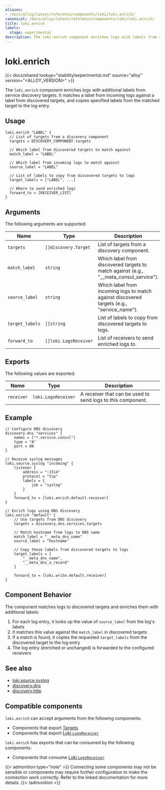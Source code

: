 ```yaml
---
aliases:
- /docs/alloy/latest/reference/components/loki/loki.enrich/
canonical: /docs/alloy/latest/reference/components/loki/loki.enrich/
title: loki.enrich
labels:
  stage: experimental
description: The loki.enrich component enriches logs with labels from service discovery.
---
```


# loki.enrich

{{< docs/shared lookup="stability/experimental.md" source="alloy" version="<ALLOY_VERSION>" >}}

The `loki.enrich` component enriches logs with additional labels from service discovery targets. It matches a label from incoming logs against a label from discovered targets, and copies specified labels from the matched target to the log entry.

## Usage

```alloy
loki.enrich "LABEL" {
  // List of targets from a discovery component
  targets = DISCOVERY_COMPONENT.targets
  
  // Which label from discovered targets to match against
  match_label = "LABEL"
  
  // Which label from incoming logs to match against
  source_label = "LABEL"
  
  // List of labels to copy from discovered targets to logs
  target_labels = ["LABEL", ...]
  
  // Where to send enriched logs
  forward_to = [RECEIVER_LIST]
}
```

## Arguments

The following arguments are supported:

Name | Type | Description | Default | Required
---- | ---- | ----------- | ------- | --------
`targets` | `[]discovery.Target` | List of targets from a discovery component. | | yes
`match_label` | `string` | Which label from discovered targets to match against (e.g., "__meta_consul_service"). | | yes
`source_label` | `string` | Which label from incoming logs to match against discovered targets (e.g., "service_name"). | | yes
`target_labels` | `[]string` | List of labels to copy from discovered targets to logs. | | yes
`forward_to` | `[]loki.LogsReceiver` | List of receivers to send enriched logs to. | | yes

## Exports

The following values are exported:

Name | Type | Description
---- | ---- | -----------
`receiver` | `loki.LogsReceiver` | A receiver that can be used to send logs to this component.

## Example

```river
// Configure DNS discovery
discovery.dns "services" {
    names = ["*.service.consul"]
    type = "A"
    port = 80
}

// Receive syslog messages
loki.source.syslog "incoming" {
    listener {
        address = ":1514"
        protocol = "tcp"
        labels = {
            job = "syslog"
        }
    }
    forward_to = [loki.enrich.default.receiver]
}

// Enrich logs using DNS discovery
loki.enrich "default" {
    // Use targets from DNS discovery
    targets = discovery.dns.services.targets

    // Match hostname from logs to DNS name
    match_label = "__meta_dns_name"
    source_label = "hostname"

    // Copy these labels from discovered targets to logs
    target_labels = [
        "__meta_dns_name",
        "__meta_dns_a_record"
    ]

    forward_to = [loki.write.default.receiver]
}
```

## Component Behavior

The component matches logs to discovered targets and enriches them with additional labels:

1. For each log entry, it looks up the value of `source_label` from the log's labels
2. It matches this value against the `match_label` in discovered targets
3. If a match is found, it copies the requested `target_labels` from the discovered target to the log entry
4. The log entry (enriched or unchanged) is forwarded to the configured receivers

## See also

* [loki.source.syslog](../loki.source.syslog/)
* [discovery.dns](../discovery/discovery.dns/)
* [discovery.http](../discovery/discovery.http/) <!-- START GENERATED COMPATIBLE COMPONENTS -->

## Compatible components

`loki.enrich` can accept arguments from the following components:

- Components that export [Targets](../../../compatibility/#targets-exporters)
- Components that export [Loki `LogsReceiver`](../../../compatibility/#loki-logsreceiver-exporters)

`loki.enrich` has exports that can be consumed by the following components:

- Components that consume [Loki `LogsReceiver`](../../../compatibility/#loki-logsreceiver-consumers)

{{< admonition type="note" >}}
Connecting some components may not be sensible or components may require further configuration to make the connection work correctly.
Refer to the linked documentation for more details.
{{< /admonition >}}

<!-- END GENERATED COMPATIBLE COMPONENTS -->